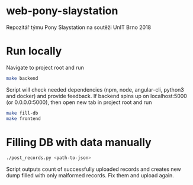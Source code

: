 # web-pony-slaystation
Repozitář týmu Pony Slaystation na soutěži UnIT Brno 2018

# Run locally

Navigate to project root and run
```bash
make backend
```

Script will check needed dependencies (npm, node, angular-cli, python3 and docker) and provide
feedback. If backend spins up on localhost:5000 (or 0.0.0.0:5000), then open new tab in project root and run
```bash
make fill-db
make frontend
```

# Filling DB with data manually

```bash
./post_records.py <path-to-json>
```

Script outputs count of successfully uploaded records and creates new dump filled with only
malformed records. Fix them and upload again.
